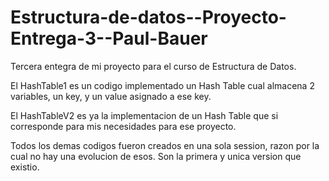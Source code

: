 # Estructura-de-datos--Proyecto-Entrega-3--Paul-Bauer
Tercera entegra de mi proyecto para el curso de Estructura de Datos.


El HashTable1 es un codigo implementado un Hash Table cual almacena 2 variables, un key, y un value asignado a ese key.

El HashTableV2 es ya la implementacion de un Hash Table que si corresponde para mis necesidades para ese proyecto.

Todos los demas codigos fueron creados en una sola session, razon por la cual no hay una evolucion de esos. Son la primera y unica version que existio.
